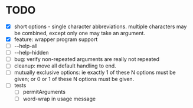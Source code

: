 # TODO
- [x] short options - single character abbreviations.  multiple characters may
be combined, except only one may take an argument.
- [x] feature: wrapper program support
- [ ] --help-all
- [ ] --help-hidden
- [ ] bug: verify non-repeated arguments are really not repeated
- [ ] cleanup: move all default handling to end.
- [ ] mutually exclusive options: ie exactly 1 of these N options must be given;
or 0 or 1 of these N options must be given.
- [ ] tests
  - [ ] permitArguments
  - [ ] word-wrap in usage message
